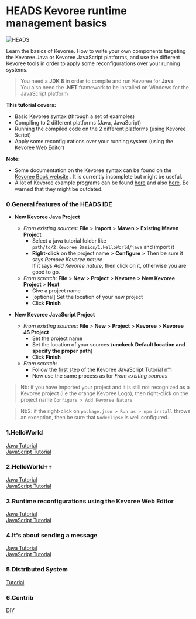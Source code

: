 HEADS Kevoree runtime management basics
===

![HEADS](http://heads-project.eu/sites/default/files/heads_large.png)

Learn the basics of Kevoree. How to write your own components targeting the Kevoree Java or Kevoree JavaScript platforms, and use the different Kevoree tools in order to apply some reconfigurations over your running systems.

> You need a **JDK 8** in order to compile and run Kevoree for **Java**  
> You also need the **.NET** framework to be installed on Windows for the JavaScript platform


**This tutorial covers:**

* Basic Kevoree syntax (through a set of examples)
* Compiling to 2 different platforms (Java, JavaScript)
* Running the compiled code on the 2 different platforms (using Kevoree Script)
* Apply some reconfigurations over your running system (using the Kevoree Web Editor)

**Note:**

* Some documentation on the Kevoree syntax can be found on the [Kevoree Book website](http://kevoree.github.io/kevoree-book/) . It is currently incomplete but might be useful.
* A lot of Kevoree example programs can be found [here](https://github.com/kevoree/kevoree-library) and also [here](https://github.com/kevoree/kevoree-samples). Be warned that they might be outdated.

### 0.General features of the HEADS IDE
  - **New Kevoree Java Project**
    - *From existing sources*: **File** > **Import** > **Maven** > **Existing Maven Project**  
      - Select a java tutorial folder like  `path/to/2.Kevoree_Basics/1.HelloWorld/java` and import it  
      - **Right-click** on the project name > **Configure** > Then be sure it says *Remove Kevoree nature*  
        If it says *Add Kevoree nature*, then click on it, otherwise you are good to go.
    - *From scratch*: **File** > **New** > **Project** > **Kevoree** > **New Kevoree Project** > **Next**  
      - Give a project name
      - [optional] Set the location of your new project
      - Click **Finish**


  - **New Kevoree JavaScript Project**  
    - *From existing sources*: **File** > **New** > **Project** > **Kevoree** > **Kevoree JS Project**  
      - Set the project name
      - Set the location of your sources (**unckeck Default location and specify the proper path**)
      - Click **Finish**
    - *From scratch*:
      - Follow the [first step](https://github.com/HEADS-project/training/tree/master/2.Kevoree_Basics/1.HelloWorld/js) of the Kevoree JavaScript Tutorial n°1
      - Now use the same process as for *From existing sources*


> Nb: if you have imported your project and it is still not recognized as a Kevoree project (i.e the orange Kevoree Logo), then right-click on the project name  `Configure > Add Kevoree Nature`

> Nb2: if the right-click on `package.json > Run as > npm install` throws an exception, then be sure that `Nodeclipse` is well configured.

### 1.HelloWorld
[Java Tutorial](https://github.com/HEADS-project/training/tree/master/2.Kevoree_Basics/1.HelloWorld/java)  
[JavaScript Tutorial](https://github.com/HEADS-project/training/tree/master/2.Kevoree_Basics/1.HelloWorld/js)

### 2.HelloWorld++
[Java Tutorial](https://github.com/HEADS-project/training/tree/master/2.Kevoree_Basics/2.HelloWorld++/java)  
[JavaScript Tutorial](https://github.com/HEADS-project/training/tree/master/2.Kevoree_Basics/2.HelloWorld++/js)

### 3.Runtime reconfigurations using the Kevoree Web Editor
[Java Tutorial](https://github.com/HEADS-project/training/tree/master/2.Kevoree_Basics/3.Runtime_Reconfigurations/java)  
[JavaScript Tutorial](https://github.com/HEADS-project/training/tree/master/2.Kevoree_Basics/3.Runtime_Reconfigurations/js)

### 4.It's about sending a message
[Java Tutorial](https://github.com/HEADS-project/training/tree/master/2.Kevoree_Basics/4.Its_About_Sending_A_Message/java)  
[JavaScript Tutorial](https://github.com/HEADS-project/training/tree/master/2.Kevoree_Basics/4.Its_About_Sending_A_Message/js)

### 5.Distributed System
[Tutorial](https://github.com/HEADS-project/training/tree/master/2.Kevoree_Basics/5.Distributed_System)

### 6.Contrib
[DIY](https://github.com/HEADS-project/training/tree/master/2.Kevoree_Basics/6.Contrib)
